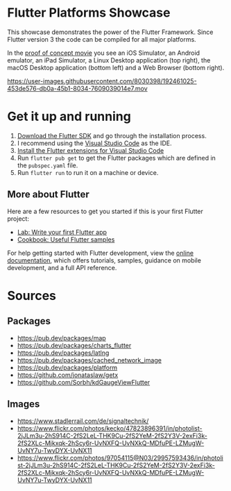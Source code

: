 # Flutter Platforms Showcase

This showcase demonstrates the power of the Flutter Framework. Since Flutter version 3 the code can be compiled for all major platforms.

In the [proof of concept movie](https://user-images.githubusercontent.com/8030398/192461025-453de576-db0a-45b1-8034-7609039014e7.mov) you see an iOS Simulator, an Android emulator, an iPad Simulator, a Linux Desktop application (top right), the macOS Desktop application (bottom left) and a Web Browser (bottom right).

https://user-images.githubusercontent.com/8030398/192461025-453de576-db0a-45b1-8034-7609039014e7.mov

# Get it up and running

1. [Download the Flutter SDK](https://docs.flutter.dev/get-started/install) and go through the installation process.
2. I recommend using the [Visual Studio Code](https://code.visualstudio.com/) as the IDE.
3. [Install the Flutter extensions for Visual Studio Code](https://docs.flutter.dev/development/tools/vs-code)
4. Run `flutter pub get` to get the Flutter packages which are defined in the `pubspec.yaml` file.
5. Run `flutter run` to run it on a machine or device.


## More about Flutter

Here are a few resources to get you started if this is your first Flutter project:

- [Lab: Write your first Flutter app](https://docs.flutter.dev/get-started/codelab)
- [Cookbook: Useful Flutter samples](https://docs.flutter.dev/cookbook)

For help getting started with Flutter development, view the
[online documentation](https://docs.flutter.dev/), which offers tutorials,
samples, guidance on mobile development, and a full API reference.

# Sources

## Packages
- https://pub.dev/packages/map
- https://pub.dev/packages/charts_flutter
- https://pub.dev/packages/latlng
- https://pub.dev/packages/cached_network_image
- https://pub.dev/packages/platform
- https://github.com/jonataslaw/getx
- https://github.com/Sorbh/kdGaugeViewFlutter

## Images
- https://www.stadlerrail.com/de/signaltechnik/
- https://www.flickr.com/photos/kecko/47823896391/in/photolist-2jJLm3u-2hS914C-2fS2LeL-THK9Cu-2fS2YeM-2fS2Y3V-2exFi3k-2fS2XLc-Mjkxqk-2hScy6r-UvNXFQ-UvNXkQ-MDfuPE-LZMugW-UvNY7u-TwyDYX-UvNX11
- https://www.flickr.com/photos/97054115@N03/29957593436/in/photolist-2jJLm3u-2hS914C-2fS2LeL-THK9Cu-2fS2YeM-2fS2Y3V-2exFi3k-2fS2XLc-Mjkxqk-2hScy6r-UvNXFQ-UvNXkQ-MDfuPE-LZMugW-UvNY7u-TwyDYX-UvNX11
